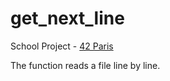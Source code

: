 # get_next_line
School Project - [42 Paris](https://www.42.fr/)

The function reads a file line by line.
